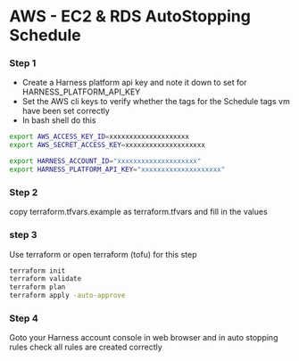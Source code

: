 # AWS - EC2 & RDS AutoStopping Schedule

### Step 1
* Create a Harness platform api key and note it down to set for HARNESS_PLATFORM_API_KEY
* Set the AWS cli keys to verify whether the tags for the Schedule tags vm have been set correctly
* In bash shell do this
```bash
export AWS_ACCESS_KEY_ID=xxxxxxxxxxxxxxxxxxxx
export AWS_SECRET_ACCESS_KEY=xxxxxxxxxxxxxxxxxxxx

export HARNESS_ACCOUNT_ID="xxxxxxxxxxxxxxxxxxxx"
export HARNESS_PLATFORM_API_KEY="xxxxxxxxxxxxxxxxxxxx"
```

### Step 2
copy terraform.tfvars.example as terraform.tfvars and fill in the values

### step 3
Use terraform or open terraform (tofu) for this step

```bash
terraform init
terraform validate
terraform plan
terraform apply -auto-approve
```

### Step 4
Goto your Harness account console in web browser and in auto stopping rules check all rules are created correctly

